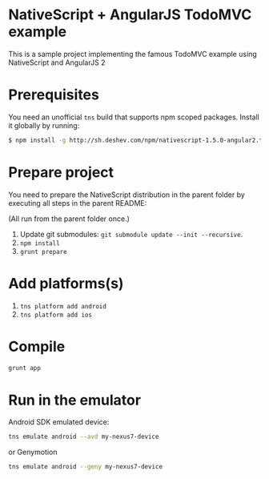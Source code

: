 # NativeScript + AngularJS TodoMVC example

This is a sample project implementing the famous TodoMVC example using NativeScript and AngularJS 2

# Prerequisites

You need an unofficial `tns` build that supports npm scoped packages. Install it globally by running:

```bash
$ npm install -g http://sh.deshev.com/npm/nativescript-1.5.0-angular2.tgz
```

# Prepare project

You need to prepare the NativeScript distribution in the parent folder by executing all steps in the parent README:

(All run from the parent folder once.)

1. Update git submodules: `git submodule update --init --recursive`.
2. `npm install`
3. `grunt prepare`

# Add platforms(s)

1. `tns platform add android`
2. `tns platform add ios`

# Compile

```sh
grunt app
```

# Run in the emulator

Android SDK emulated device:

```sh
tns emulate android --avd my-nexus7-device
```

or Genymotion

```sh
tns emulate android --geny my-nexus7-device
```
